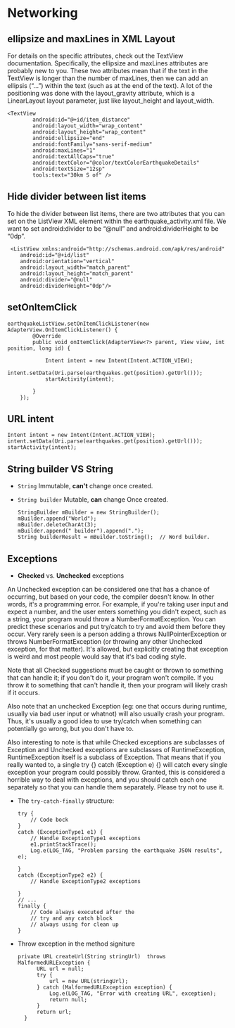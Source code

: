 # Networking



## ellipsize and maxLines in XML Layout

For details on the specific attributes, check out the TextView documentation. Specifically, the ellipsize and maxLines attributes are probably new to you. These two attributes mean that if the text in the TextView is longer than the number of maxLines, then we can add an ellipsis (“...”) within the text (such as at the end of the text). A lot of the positioning was done with the layout_gravity attribute, which is a LinearLayout layout parameter, just like layout_height and layout_width.  
  
    
    <TextView
            android:id="@+id/item_distance"
            android:layout_width="wrap_content"
            android:layout_height="wrap_content"
            android:ellipsize="end"
            android:fontFamily="sans-serif-medium"
            android:maxLines="1"
            android:textAllCaps="true"
            android:textColor="@color/textColorEarthquakeDetails"
            android:textSize="12sp"
            tools:text="30km S of" />



## Hide divider between list items

To hide the divider between list items, there are two attributes that you can set on the ListView XML element within the earthquake_activity.xml file. We want to set android:divider to be “@null” and android:dividerHeight to be “0dp”.

     <ListView xmlns:android="http://schemas.android.com/apk/res/android"
        android:id="@+id/list"
        android:orientation="vertical"
        android:layout_width="match_parent"
        android:layout_height="match_parent"
        android:divider="@null"
        android:dividerHeight="0dp"/>

## setOnItemClick

    earthquakeListView.setOnItemClickListener(new AdapterView.OnItemClickListener() {
            @Override
            public void onItemClick(AdapterView<?> parent, View view, int position, long id) {

                Intent intent = new Intent(Intent.ACTION_VIEW);
                intent.setData(Uri.parse(earthquakes.get(position).getUrl()));
                startActivity(intent);

            }
        });
        
## URL intent

    Intent intent = new Intent(Intent.ACTION_VIEW);
    intent.setData(Uri.parse(earthquakes.get(position).getUrl()));
    startActivity(intent);

## String builder VS String

* `String` Immutable, **can't** change once created.

* `String builder` Mutable, **can** change Once created.

      StringBuilder mBuilder = new StringBuilder();
      mBuilder.append("World");
      mBuilder.deleteCharAt(3);
      mBuilder.append(" builder").append(".");
      String builderResult = mBuilder.toString();  // Word builder.

## Exceptions
* **Checked** vs. **Unchecked** exceptions

An Unchecked exception can be considered one that has a chance of occurring, but based on your code, the compiler doesn't know. In other words, it's a programming error. For example, if you're taking user input and expect a number, and the user enters something you didn't expect, such as a string, your program would throw a NumberFormatException. You can predict these scenarios and put try/catch to try and avoid them before they occur. Very rarely seen is a person adding a throws NullPointerException or throws NumberFormatException (or throwing any other Unchecked exception, for that matter). It's allowed, but explicitly creating that exception is weird and most people would say that it's bad coding style.

Note that all Checked suggestions must be caught or thrown to something that can handle it; if you don't do it, your program won't compile. If you throw it to something that can't handle it, then your program will likely crash if it occurs.

Also note that an unchecked Exception (eg: one that occurs during runtime, usually via bad user input or whatnot) will also usually crash your program. Thus, it's usually a good idea to use try/catch when something can potentially go wrong, but you don't have to.

Also interesting to note is that while Checked exceptions are subclasses of Exception and Unchecked exceptions are subclasses of RuntimeException, RuntimeException itself is a subclass of Exception. That means that if you really wanted to, a single try {} catch (Exception e) {} will catch every single exception your program could possibly throw. Granted, this is considered a horrible way to deal with exceptions, and you should catch each one separately so that you can handle them separately. Please try not to use it.


* The `try-catch-finally` structure:

      try {
          // Code bock
      }
      catch (ExceptionType1 e1) {
          // Handle ExceptionType1 exceptions
          e1.printStackTrace();
          Log.e(LOG_TAG, "Problem parsing the earthquake JSON results", e);

      }
      catch (ExceptionType2 e2) {
          // Handle ExceptionType2 exceptions
          
      }
      // ...
      finally {
          // Code always executed after the
          // try and any catch block
          // always using for clean up
      }

* Throw exception in the method signiture

      private URL createUrl(String stringUrl)  throws MalformedURLException {
            URL url = null;
            try {
                url = new URL(stringUrl);
            } catch (MalformedURLException exception) {
                Log.e(LOG_TAG, "Error with creating URL", exception);
                return null;
            }
            return url;
        }
